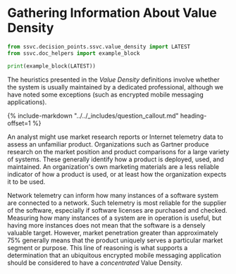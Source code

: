 # Gathering Information About Value Density

```python exec="true" idprefix=""
from ssvc.decision_points.ssvc.value_density import LATEST
from ssvc.doc_helpers import example_block

print(example_block(LATEST))
```

The heuristics presented in the *Value Density* definitions involve whether the system is usually maintained by a dedicated professional, although we have noted some exceptions (such as encrypted mobile messaging applications).

{% include-markdown "../../_includes/question_callout.md" heading-offset=1 %}

An analyst might use market research reports or Internet telemetry data to assess an unfamiliar product.
Organizations such as Gartner produce research on the market position and product comparisons for a large variety of systems.
These generally identify how a product is deployed, used, and maintained.
An organization's own marketing materials are a less reliable indicator of how a product is used, or at least how the organization expects it to be used.

Network telemetry can inform how many instances of a software system are connected to a network.
Such telemetry is most reliable for the supplier of the software, especially if software licenses are purchased and checked.
Measuring how many instances of a system are in operation is useful, but having more instances does not mean that the software is a densely valuable target.
However, market penetration greater than approximately 75% generally means that the product uniquely serves a particular market segment or purpose.
This line of reasoning is what supports a determination that an ubiquitous encrypted mobile messaging application should be considered to have a *concentrated* Value Density.
